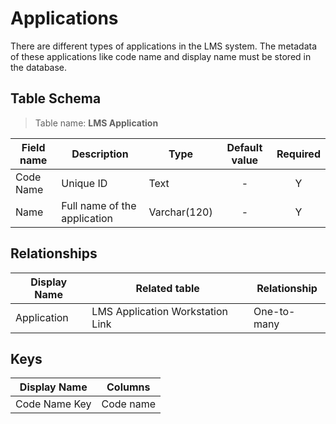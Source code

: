 # Applications

There are different types of applications in the LMS system. The metadata of
these applications like code name and display name must be stored in the
database.

## Table Schema

> Table name: **LMS Application**

| Field name | Description                  | Type         | Default value | Required |
|------------|------------------------------|--------------|:-------------:|:--------:|
| Code Name  | Unique ID                    | Text         |       -       |    Y     |
| Name       | Full name of the application | Varchar(120) |       -       |    Y     |

## Relationships

| Display Name | Related table                    | Relationship |
|--------------|----------------------------------|--------------|
| Application  | LMS Application Workstation Link | One-to-many  |

## Keys

| Display Name  | Columns   |
|---------------|-----------|
| Code Name Key | Code name |
